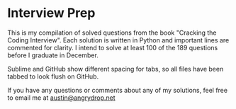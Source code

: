 # Interview Prep

This is my compilation of solved questions from the book "Cracking the Coding Interview". Each solution is written in Python and important lines are commented for clarity. I intend to solve at least 100 of the 189 questions before I graduate in December.

Sublime and GitHub show different spacing for tabs, so all files have been tabbed to look flush on GitHub.

If you have any questions or comments about any of my solutions, feel free to email me at austin@angrydrop.net
